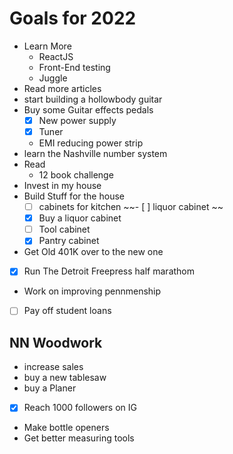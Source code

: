 # Goals for 2022

- Learn More
  - ReactJS
  - Front-End testing
  - Juggle
- Read more articles
- start building a hollowbody guitar
- Buy some Guitar effects pedals
  - [x] New power supply
  - [x] Tuner
  - EMI reducing power strip
- learn the Nashville number system
- Read
  - 12 book challenge
- Invest in my house
- Build Stuff for the house
  - [ ] cabinets for kitchen
        ~~- [ ] liquor cabinet ~~
  - [x] Buy a liquor cabinet
  - [ ] Tool cabinet
  - [x] Pantry cabinet
- Get Old 401K over to the new one
- [x] Run The Detroit Freepress half marathom
- Work on improving pennmenship
- [ ] Pay off student loans

## NN Woodwork

- increase sales
- buy a new tablesaw
- buy a Planer
- [x] Reach 1000 followers on IG
- Make bottle openers
- Get better measuring tools
